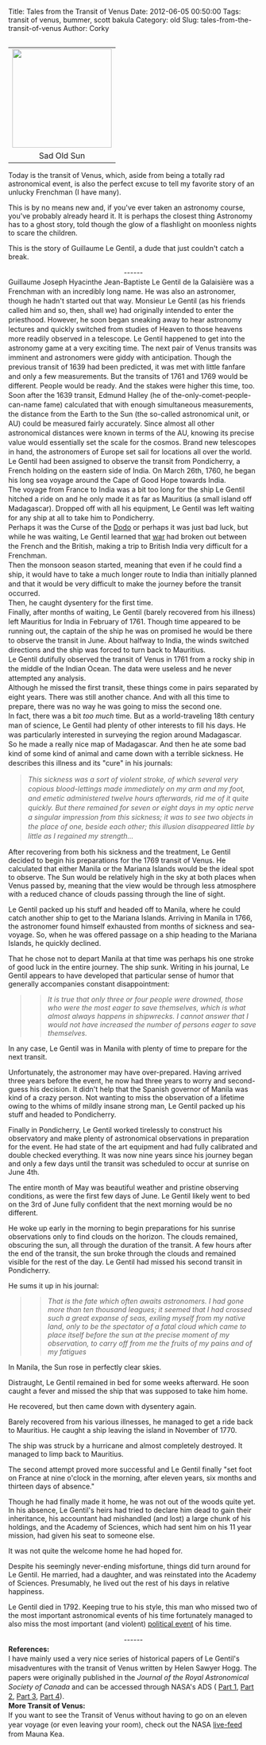 Title: Tales from the Transit of Venus
Date: 2012-06-05 00:50:00
Tags: transit of venus, bummer, scott bakula
Category: old
Slug: tales-from-the-transit-of-venus
Author: Corky

<table cellpadding="0" cellspacing="0" class="tr-caption-container" style="float: left; margin-right: 1em; text-align: left;"><tbody><tr><td style="text-align: center;"><a href="http://4.bp.blogspot.com/-JNVfkJwnAyY/T81XzasS8iI/AAAAAAAAAYU/eCerOIwvHxA/s1600/sad_transit.png" imageanchor="1" style="clear: left; margin-bottom: 1em; margin-left: auto; margin-right: auto;"><img border="0" height="199" src="http://4.bp.blogspot.com/-JNVfkJwnAyY/T81XzasS8iI/AAAAAAAAAYU/eCerOIwvHxA/s200/sad_transit.png" width="200" /></a></td></tr><tr><td class="tr-caption" style="text-align: center;">Sad Old Sun</td></tr></tbody></table>Today is the transit of Venus, which, aside from being a totally rad astronomical event, is also the perfect excuse to tell my favorite story of an unlucky Frenchman (I have many). 

This is by no means new and, if you've ever taken an astronomy course, you've probably already heard it.  It is perhaps the closest thing Astronomy has to a ghost story, told though the glow of a flashlight on moonless nights to scare the children. 

This is the story of Guillaume Le Gentil, a dude that just couldn't catch a break.

<a name='more'></a><span style="background-color: white; line-height: 19px;"></span>
<div style="text-align: center;"><span style="background-color: white; line-height: 19px;">------</span></div><span style="background-color: white; line-height: 19px;"></span>
<span style="background-color: white; line-height: 19px;"><span style="font-family: inherit;">Guillaume Joseph Hyacinthe Jean-Baptiste Le Gentil de la Galaisière was a Frenchman with an incredibly long name.  He was also an astronomer, though he hadn't started out that way.  Monsieur Le Gentil (as his friends called him and so, then, shall we) had originally intended to enter the priesthood.  However, he soon began sneaking away to hear astronomy lectures and quickly switched from studies of Heaven to those heavens more readily observed in a telescope.</span></span>
<span style="background-color: white; line-height: 19px;"><span style="font-family: inherit;">
</span></span>
<span style="background-color: white; line-height: 19px;"><span style="font-family: inherit;">Le Gentil happened to get into the astronomy game at a very exciting time.  The next pair of Venus transits was imminent and astronomers were giddy with anticipation.  Though the previous transit of 1639 had been predicted, it was met with little fanfare and only a few measurements.  But the transits of 1761 and 1769 would be different.  People would be ready.</span></span>
<span style="background-color: white; line-height: 19px;"><span style="font-family: inherit;">
</span></span>
<span style="background-color: white; line-height: 19px;"><span style="font-family: inherit;">And the stakes were higher this time, too.  Soon after the 1639 transit, Edmund Halley (he of the-only-comet-people-can-name fame) calculated that with enough simultaneous measurements, the distance from the Earth to the Sun (the so-called astronomical unit, or AU) could be measured fairly accurately.  Since almost all other astronomical distances were known in terms of the AU, knowing its precise value would essentially set the scale for the cosmos.</span></span>
<span style="line-height: 19px;">
</span>
<span style="line-height: 19px;">Brand new telescopes in hand, the astronomers of Europe set sail for locations all over the world.  </span>
<div style="text-align: left;"><span style="line-height: 19px;">
</span></div><div style="text-align: left;"><span style="line-height: 19px;">Le Gentil had been assigned to observe the transit from Pondicherry, a French holding on the eastern side of India.  On March 26th, 1760, he began his long sea voyage around the Cape of Good Hope towards India.</span></div><div style="text-align: left;"><span style="line-height: 19px;">
</span></div><div style="text-align: left;"><span style="line-height: 19px;">The voyage from France to India was a bit too long for the ship Le Gentil hitched a ride on and he only made it as far as Mauritius (a small island off Madagascar).  Dropped off with all his equipment, Le Gentil was left waiting for any ship at all to take him to Pondicherry.</span></div><div style="text-align: left;"><span style="line-height: 19px;">
</span></div><div style="text-align: left;"><span style="line-height: 19px;">Perhaps it was the Curse of the <a href="http://en.wikipedia.org/wiki/Dodo">Dodo</a> or perhaps it was just bad luck, but while he was waiting, Le Gentil learned that <a href="http://en.wikipedia.org/wiki/Seven_Years'_War">war</a> had broken out between the French and the British, making a trip to British India very difficult for a Frenchman.  </span></div><div style="text-align: left;"><span style="line-height: 19px;">
</span></div><div style="text-align: left;"><span style="line-height: 19px;">Then the monsoon season started, meaning that even if he could find a ship, it would have to take a much longer route to India than initially planned and that it would be very difficult to make the journey before the transit occurred.</span></div><div style="text-align: left;"><span style="line-height: 19px;">
</span></div><div style="text-align: left;"><span style="line-height: 19px;">Then, he caught dysentery for the first time.</span></div><div style="text-align: left;"><span style="line-height: 19px;">
</span></div><div style="text-align: left;"><span style="line-height: 19px;">Finally, after months of waiting, Le Gentil (barely recovered from his illness) left Mauritius for India in February of 1761.  Though time appeared to be running out, the captain of the ship he was on promised he would be there to observe the transit in June.  About halfway to India, the winds switched directions and the ship was forced to turn back to Mauritius.</span></div><div style="text-align: left;"><span style="line-height: 19px;">
</span></div><div style="text-align: left;"><span style="line-height: 19px;">Le Gentil dutifully observed the transit of Venus in 1761 from a rocky ship in the middle of the Indian Ocean.  The data were useless and he never attempted any analysis.</span></div><div style="text-align: left;"><span style="line-height: 19px;">
</span></div><div style="text-align: left;"><span style="line-height: 19px;">Although he missed the first transit, these things come in pairs separated by eight years.  There was still another chance.  And with all this time to prepare, there was no way he was going to miss the second one.</span></div><div style="text-align: left;"><span style="line-height: 19px;">
</span></div><div style="text-align: left;"><span style="line-height: 19px;">In fact, there was a bit </span><i style="line-height: 19px;">too much</i><span style="line-height: 19px;"> time.  But as a world-traveling 18th century man of science, Le Gentil had plenty of other interests to fill his days.  He was particularly interested in surveying the region around Madagascar.</span></div><div style="text-align: left;"><span style="line-height: 19px;">
</span></div><div style="text-align: left;"><span style="line-height: 19px;">So he made a really nice map of Madagascar.  And then he ate some bad kind of some kind of animal and came down with a terrible sickness.  He describes this illness and its "cure" in his journals:</span></div><blockquote class="tr_bq"><i><span style="line-height: 19px;">This sickness was a sort of violent stroke, of which several very copious blood-lettings made immediately </span><span style="line-height: 19px;">on my arm and my </span><span style="line-height: 19px;">foot, and emetic administered twelve hours afterwards, rid </span><span style="line-height: 19px;">me of it quite quickly.  But there remained for seven or eight </span><span style="line-height: 19px;">days in my optic nerve a singular impression from this sickness; </span><span style="line-height: 19px;">it was to see two objects in the place of one, beside each other; </span><span style="line-height: 19px;">this illusion disappeared little by little as I regained </span><span style="line-height: 19px;">my strength...</span></i></blockquote>After recovering from both his sickness and the treatment, Le Gentil decided to begin his preparations for the 1769 transit of Venus.  He calculated that either Manila or the Mariana Islands would be the ideal spot to observe.  The Sun would be relatively high in the sky at both places when Venus passed by, meaning that the view would be through less atmosphere with a reduced chance of clouds passing through the line of sight.

Le Gentil packed up his stuff and headed off to Manila, where he could catch another ship to get to the Mariana Islands.  Arriving in Manila in 1766, the astronomer found himself exhausted from months of sickness and sea-voyage.  So, when he was offered passage on a ship heading to the Mariana Islands, he quickly declined.

That he chose not to depart Manila at that time was perhaps his one stroke of good luck in the entire journey.  The ship sunk.  Writing in his journal, Le Gentil appears to have developed that particular sense of humor that generally accompanies constant disappointment:
<blockquote class="tr_bq"><blockquote class="tr_bq"><i>It is true that only three or four people were drowned, those who were the most eager to save themselves, which is what almost always happens in shipwrecks.  I cannot answer that I would not have increased the number of persons eager to save themselves.</i></blockquote></blockquote>In any case, Le Gentil was in Manila with plenty of time to prepare for the next transit.

Unfortunately, the astronomer may have over-prepared.  Having arrived three years before the event, he now had three years to worry and second-guess his decision.  It didn't help that the Spanish governor of Manila was kind of a crazy person.  Not wanting to miss the observation of a lifetime owing to the whims of mildly insane strong man, Le Gentil packed up his stuff and headed to Pondicherry.

Finally in Pondicherry, Le Gentil worked tirelessly to construct his observatory and make plenty of astronomical observations in preparation for the event.  He had state of the art equipment and had fully calibrated and double checked everything.  It was now nine years since his journey began and only a few days until the transit was scheduled to occur at sunrise on June 4th.

The entire month of May was beautiful weather and pristine observing conditions, as were the first few days of June.  Le Gentil likely went to bed on the 3rd of June fully confident that the next morning would be no different. 

He woke up early in the morning to begin preparations for his sunrise observations only to find clouds on the horizon.  The clouds remained, obscuring the sun, all through the duration of the transit.  A few hours after the end of the transit, the sun broke through the clouds and remained visible for the rest of the day.  Le Gentil had missed his second transit in Pondicherry. 

He sums it up in his journal:
<blockquote class="tr_bq"><blockquote class="tr_bq"><i>That is the fate which often awaits astronomers.  I had gone more than ten thousand leagues; it seemed that I had crossed such a great expanse of seas, exiling myself from my native land, only to be the spectator of a fatal cloud which came to place itself before the sun at the precise moment of my observation, to carry off from me the fruits of my pains and of my fatigues</i></blockquote></blockquote>In Manila, the Sun rose in perfectly clear skies.

Distraught, Le Gentil remained in bed for some weeks afterward.  He soon caught a fever and missed the ship that was supposed to take him home.

He recovered, but then came down with dysentery again. 

Barely recovered from his various illnesses, he managed to get a ride back to Mauritius.  He caught a ship leaving the island in November of 1770.

The ship was struck by a hurricane and almost completely destroyed.  It managed to limp back to Mauritius. 

The second attempt proved more successful and Le Gentil finally "set foot on France at nine o'clock in the morning, after eleven years, six months and thirteen days of absence."

Though he had finally made it home, he was not out of the woods quite yet.  In his absence, Le Gentil's heirs had tried to declare him dead to gain their inheritance, his accountant had mishandled (and lost) a large chunk of his holdings, and the Academy of Sciences, which had sent him on his 11 year mission, had given his seat to someone else.

It was not quite the welcome home he had hoped for. 

Despite his seemingly never-ending misfortune, things did turn around for Le Gentil.  He married, had a daughter, and was reinstated into the Academy of Sciences.  Presumably, he lived out the rest of his days in relative happiness.

Le Gentil died in 1792.  Keeping true to his style, this man who missed two of the most important astronomical events of his time fortunately managed to also miss the most important (and violent) <a href="http://en.wikipedia.org/wiki/Reign_of_Terror">political event</a> of his time.


<div style="text-align: center;"><span style="background-color: white; line-height: 19px;">------</span></div><div style="text-align: left;"><span style="background-color: white; line-height: 19px;">
</span></div><div style="text-align: left;"><span style="background-color: white; line-height: 19px;">
</span></div><div style="text-align: left;"><span style="background-color: white; line-height: 19px;"><b>References:  </b></span></div><div style="text-align: left;"><span style="background-color: white; line-height: 19px;"><b>
</b></span></div><div style="text-align: left;"><span style="line-height: 19px;">I have mainly used a very nice series of historical papers of Le Gentil's misadventures with the transit of Venus written by Helen Sawyer Hogg.  The papers were originally published in the </span><span style="background-color: white;"><i>Journal of the Royal Astronomical Society of Canada</i></span><span style="line-height: 19px;"> and can be accessed through NASA's ADS ( </span><a href="http://adsabs.harvard.edu/abs/1951JRASC..45...37S" style="line-height: 19px;">Part 1</a><span style="line-height: 19px;">, </span><a href="http://adsabs.harvard.edu/abs/1951JRASC..45...89S" style="line-height: 19px;">Part 2</a><span style="line-height: 19px;">, </span><a href="http://adsabs.harvard.edu/abs/1951JRASC..45..127S" style="line-height: 19px;">Part 3</a><span style="line-height: 19px;">, </span><a href="http://adsabs.harvard.edu/abs/1951JRASC..45..173S" style="line-height: 19px;">Part 4</a><span style="line-height: 19px;">).</span></div><div style="text-align: left;"><span style="background-color: white; line-height: 19px;">
</span></div><div style="text-align: left;"><span style="background-color: white; line-height: 19px;">
</span></div><div style="text-align: left;"><span style="background-color: white; line-height: 19px;"><b>More Transit of Venus:</b></span></div><div style="text-align: left;"><span style="background-color: white; line-height: 19px;"><b>
</b></span></div><div style="text-align: left;"><span style="background-color: white; line-height: 19px;">If you want to see the Transit of Venus without having to go on an eleven year voyage (or even leaving your room), check out the NASA <a href="http://sunearthday.nasa.gov/transitofvenus/">live-feed</a> from Mauna Kea.</span></div><div style="text-align: left;"><span style="background-color: white; line-height: 19px;">
</span></div><div style="text-align: left;"><span style="background-color: white; line-height: 19px;">
</span></div><div style="text-align: left;"><span style="background-color: white; line-height: 19px;">
</span></div>
